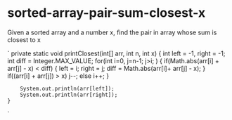 # sorted-array-pair-sum-closest-x
Given a sorted array and a number x, find the pair in array whose sum is closest to x


`
    private static void printClosest(int[] arr, int n, int x) {
		int left = -1, right = -1;
		int diff = Integer.MAX_VALUE;
		for(int i=0, j=n-1; j>i; ) {
			if(Math.abs(arr[i] + arr[j] - x) < diff) {
				left = i; right = j;
				diff = Math.abs(arr[i]+ arr[j] - x);
			}
			if((arr[i] + arr[j]) > x)
				j--;
			else
				i++;
		}
		
		System.out.println(arr[left]);
		System.out.println(arr[right]);
	}
`
